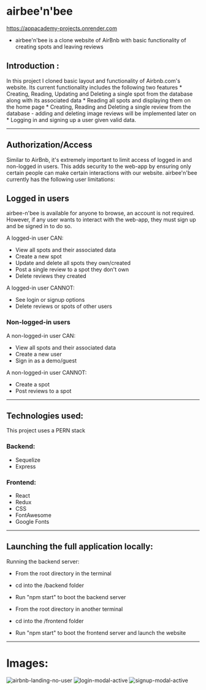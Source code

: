 # airbee'n'bee
https://appacademy-projects.onrender.com

* airbee'n'bee is a clone website of AirBnb with basic functionality of creating spots and leaving reviews

## Introduction :

In this project I cloned basic layout and functionality of Airbnb.com's website. Its current functionality includes the following two features
      * Creating, Reading, Updating and Deleting a single spot from the database along with its associated data
      * Reading all spots and displaying them on the home page
      * Creating, Reading and Deleting a single review from the database - adding and deleting image reviews will be implemented later on
      * Logging in and signing up a user given valid data.

-------------------------------------------------------------------------------------------------------------------------

## Authorization/Access

Similar to AirBnb, it's extremely important to limit access of logged in and non-logged in users. This adds security to the web-app by ensuring only certain people can make certain interactions with our website. airbee'n'bee currently has the following user limitations:

## Logged in users

airbee-n'bee is available for anyone to browse, an account is not required. However, if any user wants to interact with the web-app, they must sign up and be signed in to do so.
   
A logged-in user CAN:
* View all spots and their associated data
* Create a new spot
* Update and delete all spots they own/created
* Post a single review to a spot they don't own
* Delete reviews they created
   
A logged-in user CANNOT:
* See login or signup options
* Delete reviews or spots of other users
      
### Non-logged-in users
A non-logged-in user CAN:
* View all spots and their associated data
* Create a new user
* Sign in as a demo/guest
      
A non-logged-in user CANNOT:
* Create a spot
* Post reviews to a spot
     
-------------------------------------------------------------------------------------------------------------------

## Technologies used:
This project uses a PERN stack
  
   ### Backend: 
   * Sequelize
   * Express
      
   ### Frontend:
   * React
   * Redux
   * CSS
   * FontAwesome
   * Google Fonts
      
------------------------------------------------------------------------------------------------------------------

## Launching the full application locally:
Running the backend server:
* From the root directory in the terminal
* cd into the /backend folder
* Run "npm start" to boot the backend server

* From the root directory in another terminal
* cd into the /frontend folder
* Run "npm start" to boot the frontend server and launch the website
    
-------------------------------------------------------------------------------------------------------------------

# Images: 

![airbnb-landing-no-user](https://github.com/jontabiendo/API-project-fixed/assets/120198327/75cb5592-9029-4087-b1f0-512c05e89959)
![login-modal-active](https://github.com/jontabiendo/API-project-fixed/assets/120198327/22eb6406-d140-4b85-9b1b-43fb07e5a4bd)
![signup-modal-active](https://github.com/jontabiendo/API-project-fixed/assets/120198327/40840c7a-214c-4b6e-b24c-b162ccc1a6fe)
